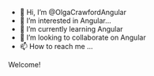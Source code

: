 - 👋 Hi, I’m @OlgaCrawfordAngular
- 👀 I’m interested in Angular...
- 🌱 I’m currently learning Angular
- 💞️ I’m looking to collaborate on Angular
- 📫 How to reach me ...

<!---
OlgaCrawfordAngular/OlgaCrawfordAngular is a ✨ special ✨ repository because its `README.md` (this file) appears on your GitHub profile.
You can click the Preview link to take a look at your changes.
--->
Welcome!
